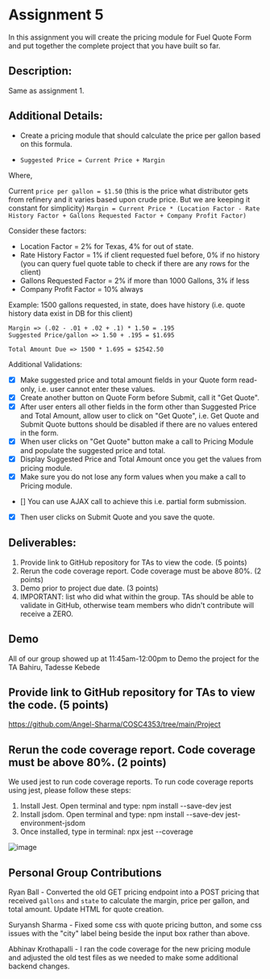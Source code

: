 # Assignment 5

In this assignment you will create the pricing module for Fuel Quote Form and put together the complete project that you have built so far.

## Description:

Same as assignment 1.

## Additional Details:

- Create a pricing module that should calculate the price per gallon based on this formula.

- `Suggested Price = Current Price + Margin`

Where,

Current `price per gallon = $1.50` (this is the price what distributor gets from refinery and it varies based upon crude price. But we are keeping it constant for simplicity)
`Margin = Current Price * (Location Factor - Rate History Factor + Gallons Requested Factor + Company Profit Factor)`

Consider these factors:

- Location Factor = 2% for Texas, 4% for out of state.
- Rate History Factor = 1% if client requested fuel before, 0% if no history (you can query fuel quote table to check if there are any rows for the client)
- Gallons Requested Factor = 2% if more than 1000 Gallons, 3% if less
- Company Profit Factor = 10% always

Example:
1500 gallons requested, in state, does have history (i.e. quote history data exist in DB for this client)

```
Margin => (.02 - .01 + .02 + .1) * 1.50 = .195
Suggested Price/gallon => 1.50 + .195 = $1.695

Total Amount Due => 1500 * 1.695 = $2542.50
```

Additional Validations:

- [x] Make suggested price and total amount fields in your Quote form read-only, i.e. user cannot enter these values.
- [x] Create another button on Quote Form before Submit, call it "Get Quote".
- [x] After user enters all other fields in the form other than Suggested Price and Total Amount, allow user to click on "Get Quote", i.e. Get Quote and Submit Quote buttons should be disabled if there are no values entered in the form.
- [x] When user clicks on "Get Quote" button make a call to Pricing Module and populate the suggested price and total.
- [x] Display Suggested Price and Total Amount once you get the values from pricing module.
- [x] Make sure you do not lose any form values when you make a call to Pricing module.
- [] You can use AJAX call to achieve this i.e. partial form submission.
- [x] Then user clicks on Submit Quote and you save the quote.

## Deliverables:

1. Provide link to GitHub repository for TAs to view the code. (5 points)
2. Rerun the code coverage report. Code coverage must be above 80%. (2 points)
3. Demo prior to project due date. (3 points)
4. IMPORTANT: list who did what within the group. TAs should be able to validate in GitHub, otherwise team members who didn't contribute will receive a ZERO.

## Demo

All of our group showed up at 11:45am-12:00pm to Demo the project for the TA Bahiru, Tadesse Kebede

## Provide link to GitHub repository for TAs to view the code. (5 points)

https://github.com/Angel-Sharma/COSC4353/tree/main/Project

## Rerun the code coverage report. Code coverage must be above 80%. (2 points)
We used jest to run code coverage reports. To run code coverage reports using jest, please follow these steps:

1.  Install Jest. Open terminal and type: npm install --save-dev jest
2.  Install jsdom. Open terminal and type: npm install --save-dev jest-environment-jsdom
3.  Once installed, type in terminal: npx jest --coverage

![image](https://github.com/Angel-Sharma/COSC4353/assets/159072900/13b2b311-0e45-4328-b198-95662b8d8e11)

## Personal Group Contributions

Ryan Ball - Converted the old GET pricing endpoint into a POST pricing that received `gallons` and `state` to calculate the margin, price per gallon, and total amount. Update HTML for quote creation.

Suryansh Sharma - Fixed some css with quote pricing button, and some css issues with the "city" label being beside the input box rather than above.

Abhinav Krothapalli - I ran the code coverage for the new pricing module and adjusted the old test files as we needed to make some additional backend changes.
